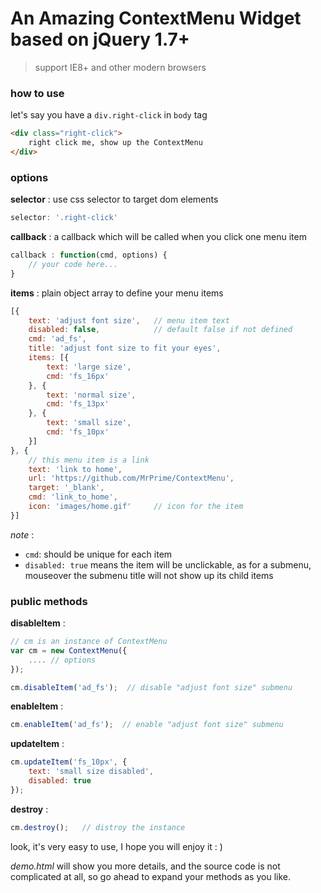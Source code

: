 # An Amazing ContextMenu Widget based on jQuery 1.7+
> support IE8+ and other modern browsers 

### how to use

let's say you have a `div.right-click` in `body` tag

```html
<div class="right-click">
	right click me, show up the ContextMenu
</div> 
```

### options 

**selector** : use css selector to target dom elements

```js
selector: '.right-click'
```

**callback** : a callback which will be called when you click one menu item

```js
callback : function(cmd, options) {
	// your code here...
} 
```

**items** : plain object array to define your menu items

```js
[{
	text: 'adjust font size',   // menu item text
	disabled: false,      		// default false if not defined
	cmd: 'ad_fs',
	title: 'adjust font size to fit your eyes',
	items: [{
		text: 'large size',
		cmd: 'fs_16px'
	}, {
		text: 'normal size',
		cmd: 'fs_13px'
	}, {
		text: 'small size',
		cmd: 'fs_10px'
	}]          
}, {
	// this menu item is a link
	text: 'link to home',	
	url: 'https://github.com/MrPrime/ContextMenu',
	target: '_blank',
	cmd: 'link_to_home',
	icon: 'images/home.gif'	    // icon for the item
}] 
```
*note* : 
- `cmd`: should be unique for each item
- `disabled: true` means the item will be unclickable, as for a submenu, mouseover the submenu title will not show up its child items

### public methods

**disableItem** :

```js
// cm is an instance of ContextMenu
var cm = new ContextMenu({
	.... // options	
});

cm.disableItem('ad_fs');  // disable "adjust font size" submenu
```

**enableItem** :

```js
cm.enableItem('ad_fs');  // enable "adjust font size" submenu
```

**updateItem** :

```js
cm.updateItem('fs_10px', {
	text: 'small size disabled',
	disabled: true
});
```

**destroy** :

```js
cm.destroy();   // distroy the instance
```

look, it's very easy to use, I hope you will enjoy it : ) 

*demo.html* will show you more details, and the source code is not complicated at all, so go ahead to expand your methods as you like. 



